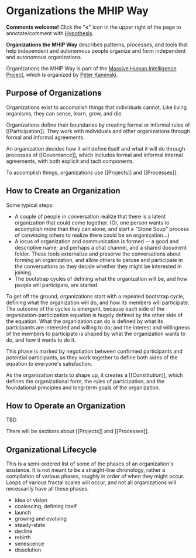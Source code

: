 # Organizations the MHIP Way

**Comments welcome!** Click the "**<**" icon in the upper right of the page to annotate/comment with [Hypothesis](https://hypothes.is/).

**Organizations the MHIP Way** describes patterns, processes, and tools that help independent and autonomous people organize and form independent and autonomous organizations.

Organizations the MHIP Way is part of the [Massive Human Intelligence Project](https://massivehumanintelligence.org/), which is organized by [Peter Kaminski](mailto:kaminski@istori.com).

## Purpose of Organizations

Organizations exist to accomplish things that individuals cannot. Like living organisms, they can sense, learn, grow, and die.

Organizations define their boundaries by creating formal or informal rules of [[Participation]]. They work with individuals and other organizations through formal and informal agreements.

An organization decides how it will define itself and what it will do through processes of [[Governance]], which includes  formal and informal internal agreements, with both explicit and tacit components.

To accomplish things, organizations use [[Projects]] and [[Processes]].

## How to Create an Organization

Some typical steps:

- A couple of people in conversation realize that there is a latent organization that could come together. (Or, one person wants to accomplish more than they can alone, and start a "Stone Soup" process of convincing others to realize there could be an organization...)
- A locus of organization and communication is formed -- a good and descriptive name; and perhaps a chat channel, and a shared document folder. These tools externalize and preserve the conversations about forming an organization, and allow others to peruse and participate in the conversations as they decide whether they might be interested in joining.
- The bootstrap cycles of defining what the organization will be, and how people will participate, are started.

To get off the ground, organizations start with a repeated bootstrap cycle, defining what the organization will do, and how its members will participate. The outcome of the cycles is emergent, because each side of the organization-participation equation is hugely defined by the other side of the equation.  What the organization can do is defined by what its participants are interested and willing to do; and the interest and willingness of the members to participate is shaped by what the organization wants to do, and how it wants to do it.

This phase is marked by negotiation between confirmed participants and potential participants, as they work together to define both sides of the equation to everyone's satisfaction.

As the organization starts to shape up, it creates a [[Constitution]], which defines the organizational form, the rules of participation, and the foundational principles and long-term goals of the organization.

## How to Operate an Organization

TBD

There will be sections about [[Projects]] and [[Processes]].

## Organizational Lifecycle

This is a semi-ordered list of some of the phases of an organization's existence. It is not meant to be a straight-line chronology, rather a compilation of various phases, roughly in order of when they might occur.  Loops of various fractal scales will occur, and not all organizations will necessarily have all these phases.

- idea or vision
- coalescing, defining itself
- launch
- growing and evolving
- steady-state
- decline
- rebirth
- senescence
- dissolution
